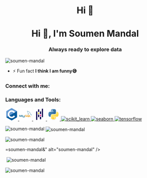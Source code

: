
<h1 align="center">Hi 👋<h1 align="center">Hi 👋, I'm Soumen Mandal</h1>
<h3 align="center">Always ready to explore data</h3>

<p align="left"> <img src="https://komarev.com/ghpvc/?username=soumen-mandal&label=Profile%20views&color=0e75b6&style=flat" alt="soumen-mandal" /> </p>

- ⚡ Fun fact **I think I am funny😅**

<h3 align="left">Connect with me:</h3>
<p align="left">
</p>

<h3 align="left">Languages and Tools:</h3>
<p align="left"> <a href="https://www.cprogramming.com/" target="_blank" rel="noreferrer"> <img src="https://raw.githubusercontent.com/devicons/devicon/master/icons/c/c-original.svg" alt="c" width="40" height="40"/> </a> <a href="https://www.mysql.com/" target="_blank" rel="noreferrer"> <img src="https://raw.githubusercontent.com/devicons/devicon/master/icons/mysql/mysql-original-wordmark.svg" alt="mysql" width="40" height="40"/> </a> <a href="https://pandas.pydata.org/" target="_blank" rel="noreferrer"> <img src="https://raw.githubusercontent.com/devicons/devicon/2ae2a900d2f041da66e950e4d48052658d850630/icons/pandas/pandas-original.svg" alt="pandas" width="40" height="40"/> </a> <a href="https://www.python.org" target="_blank" rel="noreferrer"> <img src="https://raw.githubusercontent.com/devicons/devicon/master/icons/python/python-original.svg" alt="python" width="40" height="40"/> </a> <a href="https://scikit-learn.org/" target="_blank" rel="noreferrer"> <img src="https://upload.wikimedia.org/wikipedia/commons/0/05/Scikit_learn_logo_small.svg" alt="scikit_learn" width="40" height="40"/> </a> <a href="https://seaborn.pydata.org/" target="_blank" rel="noreferrer"> <img src="https://seaborn.pydata.org/_images/logo-mark-lightbg.svg" alt="seaborn" width="40" height="40"/> </a> <a href="https://www.tensorflow.org" target="_blank" rel="noreferrer"> <img src="https://www.vectorlogo.zone/logos/tensorflow/tensorflow-icon.svg" alt="tensorflow" width="40" height="40"/> </a> </p>

<p><img align="left" src="https://github-readme-stats.vercel.app/api/top-langs?username=soumen-mandal&show_icons=true&locale=en&layout=compact" alt="soumen-mandal" /></p>

<p>&nbsp;<img align="center" src="https://github-readme-stats.vercel.app/api?username=soumen-mandal&show_icons=true&locale=en" alt="soumen-mandal" /></p>

<p><img align="center" src="https://github-readme-streak-stats.herokuapp.com/?user=soumen-mandal&" alt="soumen-mandal" /></p>=soumen-mandal&" alt="soumen-mandal" /></p>
<p>&nbsp;<img align="center" src="https://github-readme-stats.vercel.app/api?username=soumen-mandal&show_icons=true&locale=en" alt="soumen-mandal" /></p>

<p><img align="center" src="https://github-readme-streak-stats.herokuapp.com/?user=soumen-mandal&" alt="soumen-mandal" /></p>
